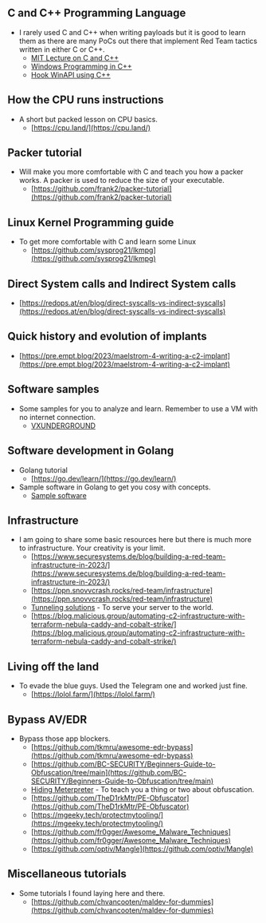 ## C and C++ Programming Language
* I rarely used C and C++ when writing payloads but it is good to learn them as there are many PoCs out there that implement Red Team tactics written in either C or C++.
    * [MIT Lecture on C and C++](https://ocw.mit.edu/courses/6-s096-effective-programming-in-c-and-c-january-iap-2014/resources/lecture-notes/)
    * [Windows Programming in C++](https://learn.microsoft.com/en-us/cpp/windows/overview-of-windows-programming-in-cpp?view=msvc-170)
    * [Hook WinAPI using C++](https://www.ired.team/offensive-security/code-injection-process-injection/how-to-hook-windows-api-using-c++)

## How the CPU runs instructions
* A short but packed lesson on CPU basics.
    * [https://cpu.land/](https://cpu.land/)

## Packer tutorial
* Will make you more comfortable with C and teach you how a packer works. A packer is used to reduce the size of your executable.
    * [https://github.com/frank2/packer-tutorial](https://github.com/frank2/packer-tutorial)

## Linux Kernel Programming guide
* To get more comfortable with C and learn some Linux
    * [https://github.com/sysprog21/lkmpg](https://github.com/sysprog21/lkmpg)

## Direct System calls and Indirect System calls
* [https://redops.at/en/blog/direct-syscalls-vs-indirect-syscalls](https://redops.at/en/blog/direct-syscalls-vs-indirect-syscalls)

## Quick history and evolution of implants
* [https://pre.empt.blog/2023/maelstrom-4-writing-a-c2-implant](https://pre.empt.blog/2023/maelstrom-4-writing-a-c2-implant)

## Software samples
* Some samples for you to analyze and learn. Remember to use a VM with no internet connection.
    * [VXUNDERGROUND](https://www.vx-underground.org/#E:/root)

## Software development in Golang
* Golang tutorial
    * [https://go.dev/learn/](https://go.dev/learn/)
* Sample software in Golang to get you cosy with concepts.
    * [Sample software](https://d3ext.github.io/categories/malware-development/)

## Infrastructure
* I am going to share some basic resources here but there is much more to infrastructure. Your creativity is your limit.
    * [https://www.securesystems.de/blog/building-a-red-team-infrastructure-in-2023/](https://www.securesystems.de/blog/building-a-red-team-infrastructure-in-2023/)
    * [https://ppn.snovvcrash.rocks/red-team/infrastructure](https://ppn.snovvcrash.rocks/red-team/infrastructure)
    * [Tunneling solutions](https://github.com/anderspitman/awesome-tunneling) - To serve your server to the world.
    * [https://blog.malicious.group/automating-c2-infrastructure-with-terraform-nebula-caddy-and-cobalt-strike/](https://blog.malicious.group/automating-c2-infrastructure-with-terraform-nebula-caddy-and-cobalt-strike/)

## Living off the land
* To evade the blue guys. Used the Telegram one and worked just fine.
    * [https://lolol.farm/](https://lolol.farm/)

## Bypass AV/EDR
* Bypass those app blockers.
    * [https://github.com/tkmru/awesome-edr-bypass](https://github.com/tkmru/awesome-edr-bypass)
    * [https://github.com/BC-SECURITY/Beginners-Guide-to-Obfuscation/tree/main](https://github.com/BC-SECURITY/Beginners-Guide-to-Obfuscation/tree/main)
    * [Hiding Meterpreter](https://redops.at/en/blog/meterpreter-vs-modern-edrs-in-2023) - To teach you a thing or two about obfuscation.
    * [https://github.com/TheD1rkMtr/PE-Obfuscator](https://github.com/TheD1rkMtr/PE-Obfuscator)
    * [https://mgeeky.tech/protectmytooling/](https://mgeeky.tech/protectmytooling/)
    * [https://github.com/fr0gger/Awesome_Malware_Techniques](https://github.com/fr0gger/Awesome_Malware_Techniques)
    * [https://github.com/optiv/Mangle](https://github.com/optiv/Mangle)

## Miscellaneous tutorials
* Some tutorials I found laying here and there.
   * [https://github.com/chvancooten/maldev-for-dummies](https://github.com/chvancooten/maldev-for-dummies)
